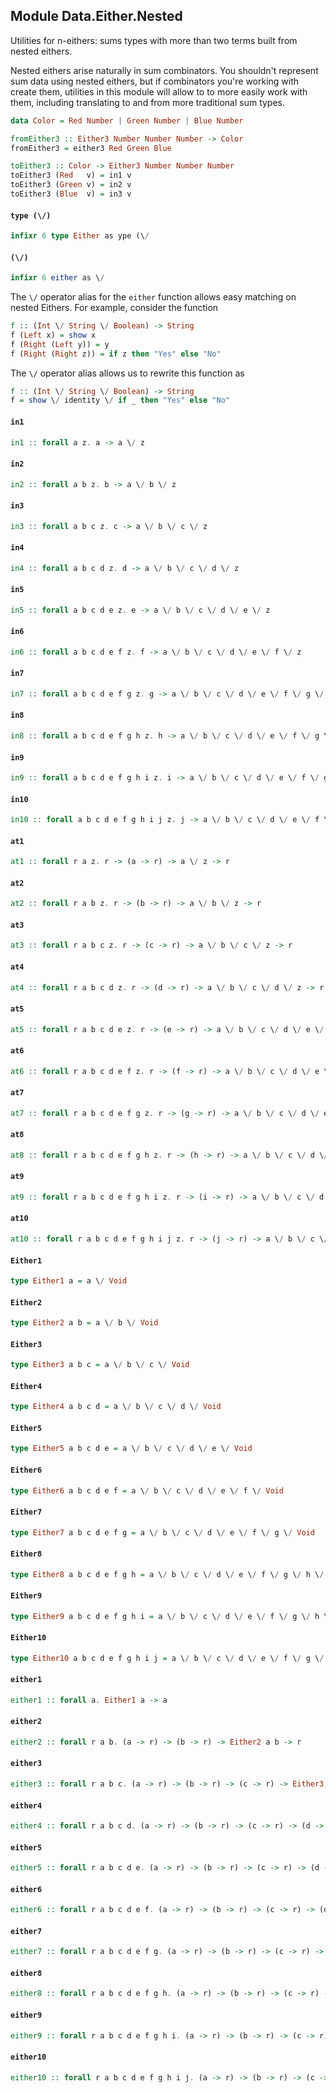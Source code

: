## Module Data.Either.Nested

Utilities for n-eithers: sums types with more than two terms built from nested eithers.

Nested eithers arise naturally in sum combinators. You shouldn't
represent sum data using nested eithers, but if combinators you're working with
create them, utilities in this module will allow to to more easily work
with them, including translating to and from more traditional sum types.

```purescript
data Color = Red Number | Green Number | Blue Number

fromEither3 :: Either3 Number Number Number -> Color
fromEither3 = either3 Red Green Blue

toEither3 :: Color -> Either3 Number Number Number
toEither3 (Red   v) = in1 v
toEither3 (Green v) = in2 v
toEither3 (Blue  v) = in3 v
```

#### `type (\/)`

``` purescript
infixr 6 type Either as ype (\/
```

#### `(\/)`

``` purescript
infixr 6 either as \/
```

The `\/` operator alias for the `either` function allows easy matching on nested Eithers. For example, consider the function

```purescript
f :: (Int \/ String \/ Boolean) -> String
f (Left x) = show x
f (Right (Left y)) = y
f (Right (Right z)) = if z then "Yes" else "No"
```

The `\/` operator alias allows us to rewrite this function as

```purescript
f :: (Int \/ String \/ Boolean) -> String
f = show \/ identity \/ if _ then "Yes" else "No"
```

#### `in1`

``` purescript
in1 :: forall a z. a -> a \/ z
```

#### `in2`

``` purescript
in2 :: forall a b z. b -> a \/ b \/ z
```

#### `in3`

``` purescript
in3 :: forall a b c z. c -> a \/ b \/ c \/ z
```

#### `in4`

``` purescript
in4 :: forall a b c d z. d -> a \/ b \/ c \/ d \/ z
```

#### `in5`

``` purescript
in5 :: forall a b c d e z. e -> a \/ b \/ c \/ d \/ e \/ z
```

#### `in6`

``` purescript
in6 :: forall a b c d e f z. f -> a \/ b \/ c \/ d \/ e \/ f \/ z
```

#### `in7`

``` purescript
in7 :: forall a b c d e f g z. g -> a \/ b \/ c \/ d \/ e \/ f \/ g \/ z
```

#### `in8`

``` purescript
in8 :: forall a b c d e f g h z. h -> a \/ b \/ c \/ d \/ e \/ f \/ g \/ h \/ z
```

#### `in9`

``` purescript
in9 :: forall a b c d e f g h i z. i -> a \/ b \/ c \/ d \/ e \/ f \/ g \/ h \/ i \/ z
```

#### `in10`

``` purescript
in10 :: forall a b c d e f g h i j z. j -> a \/ b \/ c \/ d \/ e \/ f \/ g \/ h \/ i \/ j \/ z
```

#### `at1`

``` purescript
at1 :: forall r a z. r -> (a -> r) -> a \/ z -> r
```

#### `at2`

``` purescript
at2 :: forall r a b z. r -> (b -> r) -> a \/ b \/ z -> r
```

#### `at3`

``` purescript
at3 :: forall r a b c z. r -> (c -> r) -> a \/ b \/ c \/ z -> r
```

#### `at4`

``` purescript
at4 :: forall r a b c d z. r -> (d -> r) -> a \/ b \/ c \/ d \/ z -> r
```

#### `at5`

``` purescript
at5 :: forall r a b c d e z. r -> (e -> r) -> a \/ b \/ c \/ d \/ e \/ z -> r
```

#### `at6`

``` purescript
at6 :: forall r a b c d e f z. r -> (f -> r) -> a \/ b \/ c \/ d \/ e \/ f \/ z -> r
```

#### `at7`

``` purescript
at7 :: forall r a b c d e f g z. r -> (g -> r) -> a \/ b \/ c \/ d \/ e \/ f \/ g \/ z -> r
```

#### `at8`

``` purescript
at8 :: forall r a b c d e f g h z. r -> (h -> r) -> a \/ b \/ c \/ d \/ e \/ f \/ g \/ h \/ z -> r
```

#### `at9`

``` purescript
at9 :: forall r a b c d e f g h i z. r -> (i -> r) -> a \/ b \/ c \/ d \/ e \/ f \/ g \/ h \/ i \/ z -> r
```

#### `at10`

``` purescript
at10 :: forall r a b c d e f g h i j z. r -> (j -> r) -> a \/ b \/ c \/ d \/ e \/ f \/ g \/ h \/ i \/ j \/ z -> r
```

#### `Either1`

``` purescript
type Either1 a = a \/ Void
```

#### `Either2`

``` purescript
type Either2 a b = a \/ b \/ Void
```

#### `Either3`

``` purescript
type Either3 a b c = a \/ b \/ c \/ Void
```

#### `Either4`

``` purescript
type Either4 a b c d = a \/ b \/ c \/ d \/ Void
```

#### `Either5`

``` purescript
type Either5 a b c d e = a \/ b \/ c \/ d \/ e \/ Void
```

#### `Either6`

``` purescript
type Either6 a b c d e f = a \/ b \/ c \/ d \/ e \/ f \/ Void
```

#### `Either7`

``` purescript
type Either7 a b c d e f g = a \/ b \/ c \/ d \/ e \/ f \/ g \/ Void
```

#### `Either8`

``` purescript
type Either8 a b c d e f g h = a \/ b \/ c \/ d \/ e \/ f \/ g \/ h \/ Void
```

#### `Either9`

``` purescript
type Either9 a b c d e f g h i = a \/ b \/ c \/ d \/ e \/ f \/ g \/ h \/ i \/ Void
```

#### `Either10`

``` purescript
type Either10 a b c d e f g h i j = a \/ b \/ c \/ d \/ e \/ f \/ g \/ h \/ i \/ j \/ Void
```

#### `either1`

``` purescript
either1 :: forall a. Either1 a -> a
```

#### `either2`

``` purescript
either2 :: forall r a b. (a -> r) -> (b -> r) -> Either2 a b -> r
```

#### `either3`

``` purescript
either3 :: forall r a b c. (a -> r) -> (b -> r) -> (c -> r) -> Either3 a b c -> r
```

#### `either4`

``` purescript
either4 :: forall r a b c d. (a -> r) -> (b -> r) -> (c -> r) -> (d -> r) -> Either4 a b c d -> r
```

#### `either5`

``` purescript
either5 :: forall r a b c d e. (a -> r) -> (b -> r) -> (c -> r) -> (d -> r) -> (e -> r) -> Either5 a b c d e -> r
```

#### `either6`

``` purescript
either6 :: forall r a b c d e f. (a -> r) -> (b -> r) -> (c -> r) -> (d -> r) -> (e -> r) -> (f -> r) -> Either6 a b c d e f -> r
```

#### `either7`

``` purescript
either7 :: forall r a b c d e f g. (a -> r) -> (b -> r) -> (c -> r) -> (d -> r) -> (e -> r) -> (f -> r) -> (g -> r) -> Either7 a b c d e f g -> r
```

#### `either8`

``` purescript
either8 :: forall r a b c d e f g h. (a -> r) -> (b -> r) -> (c -> r) -> (d -> r) -> (e -> r) -> (f -> r) -> (g -> r) -> (h -> r) -> Either8 a b c d e f g h -> r
```

#### `either9`

``` purescript
either9 :: forall r a b c d e f g h i. (a -> r) -> (b -> r) -> (c -> r) -> (d -> r) -> (e -> r) -> (f -> r) -> (g -> r) -> (h -> r) -> (i -> r) -> Either9 a b c d e f g h i -> r
```

#### `either10`

``` purescript
either10 :: forall r a b c d e f g h i j. (a -> r) -> (b -> r) -> (c -> r) -> (d -> r) -> (e -> r) -> (f -> r) -> (g -> r) -> (h -> r) -> (i -> r) -> (j -> r) -> Either10 a b c d e f g h i j -> r
```


